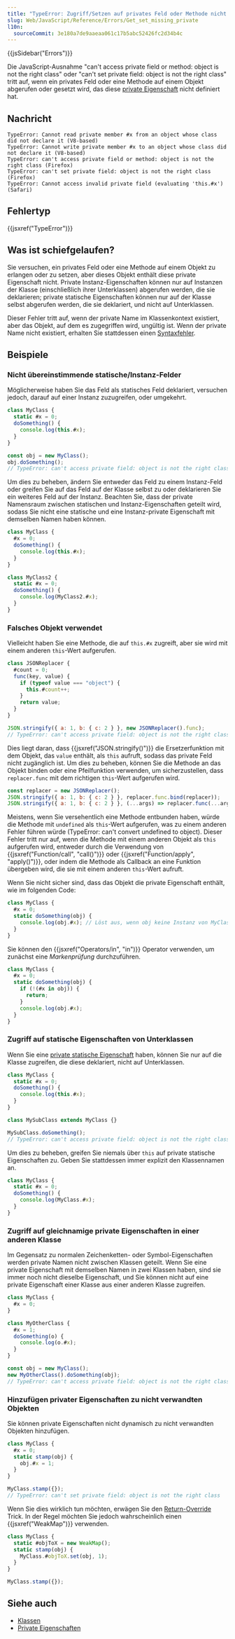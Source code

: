 ```yaml
---
title: "TypeError: Zugriff/Setzen auf privates Feld oder Methode nicht möglich: Objekt gehört nicht zur richtigen Klasse"
slug: Web/JavaScript/Reference/Errors/Get_set_missing_private
l10n:
  sourceCommit: 3e180a7de9aaeaa061c17b5abc52426fc2d34b4c
---
```


{{jsSidebar("Errors")}}

Die JavaScript-Ausnahme "can't access private field or method: object is not the right class" oder "can't set private field: object is not the right class" tritt auf, wenn ein privates Feld oder eine Methode auf einem Objekt abgerufen oder gesetzt wird, das diese [private Eigenschaft](/de/docs/Web/JavaScript/Reference/Classes/Private_properties) nicht definiert hat.

## Nachricht

```plain
TypeError: Cannot read private member #x from an object whose class did not declare it (V8-based)
TypeError: Cannot write private member #x to an object whose class did not declare it (V8-based)
TypeError: can't access private field or method: object is not the right class (Firefox)
TypeError: can't set private field: object is not the right class (Firefox)
TypeError: Cannot access invalid private field (evaluating 'this.#x') (Safari)
```

## Fehlertyp

{{jsxref("TypeError")}}

## Was ist schiefgelaufen?

Sie versuchen, ein privates Feld oder eine Methode auf einem Objekt zu erlangen oder zu setzen, aber dieses Objekt enthält diese private Eigenschaft nicht. Private Instanz-Eigenschaften können nur auf Instanzen der Klasse (einschließlich ihrer Unterklassen) abgerufen werden, die sie deklarieren; private statische Eigenschaften können nur auf der Klasse selbst abgerufen werden, die sie deklariert, und nicht auf Unterklassen.

Dieser Fehler tritt auf, wenn der private Name im Klassenkontext existiert, aber das Objekt, auf dem es zugegriffen wird, ungültig ist. Wenn der private Name nicht existiert, erhalten Sie stattdessen einen [Syntaxfehler](/de/docs/Web/JavaScript/Reference/Errors/Undeclared_private_field_or_method).

## Beispiele

### Nicht übereinstimmende statische/Instanz-Felder

Möglicherweise haben Sie das Feld als statisches Feld deklariert, versuchen jedoch, darauf auf einer Instanz zuzugreifen, oder umgekehrt.

```js example-bad
class MyClass {
  static #x = 0;
  doSomething() {
    console.log(this.#x);
  }
}

const obj = new MyClass();
obj.doSomething();
// TypeError: can't access private field: object is not the right class
```

Um dies zu beheben, ändern Sie entweder das Feld zu einem Instanz-Feld oder greifen Sie auf das Feld auf der Klasse selbst zu oder deklarieren Sie ein weiteres Feld auf der Instanz. Beachten Sie, dass der private Namensraum zwischen statischen und Instanz-Eigenschaften geteilt wird, sodass Sie nicht eine statische und eine Instanz-private Eigenschaft mit demselben Namen haben können.

```js example-good
class MyClass {
  #x = 0;
  doSomething() {
    console.log(this.#x);
  }
}

class MyClass2 {
  static #x = 0;
  doSomething() {
    console.log(MyClass2.#x);
  }
}
```

### Falsches Objekt verwendet

Vielleicht haben Sie eine Methode, die auf `this.#x` zugreift, aber sie wird mit einem anderen `this`-Wert aufgerufen.

```js example-bad
class JSONReplacer {
  #count = 0;
  func(key, value) {
    if (typeof value === "object") {
      this.#count++;
    }
    return value;
  }
}

JSON.stringify({ a: 1, b: { c: 2 } }, new JSONReplacer().func);
// TypeError: can't access private field: object is not the right class
```

Dies liegt daran, dass {{jsxref("JSON.stringify()")}} die Ersetzerfunktion mit dem Objekt, das `value` enthält, als `this` aufruft, sodass das private Feld nicht zugänglich ist. Um dies zu beheben, können Sie die Methode an das Objekt binden oder eine Pfeilfunktion verwenden, um sicherzustellen, dass `replacer.func` mit dem richtigen `this`-Wert aufgerufen wird.

```js example-good
const replacer = new JSONReplacer();
JSON.stringify({ a: 1, b: { c: 2 } }, replacer.func.bind(replacer));
JSON.stringify({ a: 1, b: { c: 2 } }, (...args) => replacer.func(...args));
```

Meistens, wenn Sie versehentlich eine Methode entbunden haben, würde die Methode mit `undefined` als `this`-Wert aufgerufen, was zu einem anderen Fehler führen würde (TypeError: can't convert undefined to object). Dieser Fehler tritt nur auf, wenn die Methode mit einem anderen Objekt als `this` aufgerufen wird, entweder durch die Verwendung von {{jsxref("Function/call", "call()")}} oder {{jsxref("Function/apply", "apply()")}}, oder indem die Methode als Callback an eine Funktion übergeben wird, die sie mit einem anderen `this`-Wert aufruft.

Wenn Sie nicht sicher sind, dass das Objekt die private Eigenschaft enthält, wie im folgenden Code:

```js
class MyClass {
  #x = 0;
  static doSomething(obj) {
    console.log(obj.#x); // Löst aus, wenn obj keine Instanz von MyClass ist
  }
}
```

Sie können den {{jsxref("Operators/in", "in")}} Operator verwenden, um zunächst eine _Markenprüfung_ durchzuführen.

```js
class MyClass {
  #x = 0;
  static doSomething(obj) {
    if (!(#x in obj)) {
      return;
    }
    console.log(obj.#x);
  }
}
```

### Zugriff auf statische Eigenschaften von Unterklassen

Wenn Sie eine [private statische Eigenschaft](/de/docs/Web/JavaScript/Reference/Classes/Private_properties#private_static_fields) haben, können Sie nur auf die Klasse zugreifen, die diese deklariert, nicht auf Unterklassen.

```js example-bad
class MyClass {
  static #x = 0;
  doSomething() {
    console.log(this.#x);
  }
}

class MySubClass extends MyClass {}

MySubClass.doSomething();
// TypeError: can't access private field: object is not the right class
```

Um dies zu beheben, greifen Sie niemals über `this` auf private statische Eigenschaften zu. Geben Sie stattdessen immer explizit den Klassennamen an.

```js example-good
class MyClass {
  static #x = 0;
  doSomething() {
    console.log(MyClass.#x);
  }
}
```

### Zugriff auf gleichnamige private Eigenschaften in einer anderen Klasse

Im Gegensatz zu normalen Zeichenketten- oder Symbol-Eigenschaften werden private Namen nicht zwischen Klassen geteilt. Wenn Sie eine private Eigenschaft mit demselben Namen in zwei Klassen haben, sind sie immer noch nicht dieselbe Eigenschaft, und Sie können nicht auf eine private Eigenschaft einer Klasse aus einer anderen Klasse zugreifen.

```js example-bad
class MyClass {
  #x = 0;
}

class MyOtherClass {
  #x = 1;
  doSomething(o) {
    console.log(o.#x);
  }
}

const obj = new MyClass();
new MyOtherClass().doSomething(obj);
// TypeError: can't access private field: object is not the right class
```

### Hinzufügen privater Eigenschaften zu nicht verwandten Objekten

Sie können private Eigenschaften nicht dynamisch zu nicht verwandten Objekten hinzufügen.

```js example-bad
class MyClass {
  #x = 0;
  static stamp(obj) {
    obj.#x = 1;
  }
}

MyClass.stamp({});
// TypeError: can't set private field: object is not the right class
```

Wenn Sie dies wirklich tun möchten, erwägen Sie den [Return-Override](/de/docs/Web/JavaScript/Reference/Classes/Private_properties#returning_overriding_object) Trick. In der Regel möchten Sie jedoch wahrscheinlich einen {{jsxref("WeakMap")}} verwenden.

```js example-good
class MyClass {
  static #objToX = new WeakMap();
  static stamp(obj) {
    MyClass.#objToX.set(obj, 1);
  }
}

MyClass.stamp({});
```

## Siehe auch

- [Klassen](/de/docs/Web/JavaScript/Reference/Classes)
- [Private Eigenschaften](/de/docs/Web/JavaScript/Reference/Classes/Private_properties)
